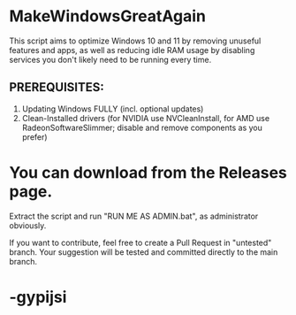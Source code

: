# MakeWindowsGreatAgain

This script aims to optimize Windows 10 and 11 by removing unuseful features and apps, as well as reducing idle RAM usage by disabling services you don't likely need to be running every time.

## PREREQUISITES:
1. Updating Windows FULLY (incl. optional updates)
2. Clean-Installed drivers (for NVIDIA use NVCleanInstall, for AMD use RadeonSoftwareSlimmer; disable and remove components as you prefer)

# You can download from the Releases page.
Extract the script and run "RUN ME AS ADMIN.bat", as administrator obviously.

If you want to contribute, feel free to create a Pull Request in "untested" branch. Your suggestion will be tested and committed directly to the main branch. 


# -gypijsi
